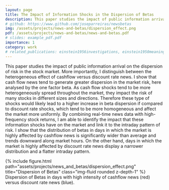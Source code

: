 ```yaml
---
layout: page
title: The Impact of Information Shocks in the Dispersion of Betas
description: This paper studies the impact of public information arrival on the dispersion of risk in the stock market.
# github: https://www.github.com/joseparreiras/newsbetas
img: /assets/projects/news-and-betas/dispersion_effect.png
pdf: /assets/projects/news-and-betas/news-and-betas.pdf
# slides: example_pdf.pdf
importance: 1
category: work
# related_publications: einstein1956investigations, einstein1950meaning
---
```


This paper studies the impact of public information arrival on the dispersion of risk in the stock market. More importantly, I distinguish between the heterogeneous effect of cashflow versus discount rate news. I show that cash flow news tend to generate greater dispersion in the market risk, here analysed by the one factor beta. As cash flow shocks tend to be more heterogeneously spread throughout the market, they impact the risk of many stocks in different sizes and directions. Therefore these type of shocks would likely lead to a higher increase in beta dispersion if compared to discount rate shocks, which tend to be more homogeneous and affect the market more uniformly. By combining real-time news data with high-frequency stock returns, I am able to identify the impact that these information shocks have on the market and link it to the intraday pattern of risk. I show that the distribution of betas in days in which the market is highly affected by cashflow news is significantly wider than average and trends downward along market hours. On the other hand, days in which the market is highly affected by discount rate news display a narrower distribution and a flatter intraday pattern.

<div class="row">
    {% include figure.html path="assets/projects/news_and_betas/dispersion_effect.png" title="Dispersion of Betas" class="img-fluid rounded z-depth-1" %}
</div>
<div class="caption">
    Dispersion of Betas in days with high intensity of cashflow news (red) versus discount rate news (blue).
</div>
